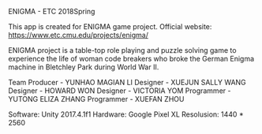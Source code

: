 ENIGMA - ETC 2018Spring

This app is created for ENIGMA game project.
Official website: https://www.etc.cmu.edu/projects/enigma/

ENIGMA project is a table-top role playing and puzzle solving game to experience the life of woman code breakers who broke the German Enigma machine in Bletchley Park during World War II.

Team
Producer - YUNHAO MAGIAN LI
Designer - XUEJUN SALLY WANG
Designer - HOWARD WON
Designer - VICTORIA YOM
Programmer - YUTONG ELIZA ZHANG
Programmer - XUEFAN ZHOU

Software: Unity 2017.4.1f1
Hardware: Google Pixel XL
Resolusion: 1440 * 2560
